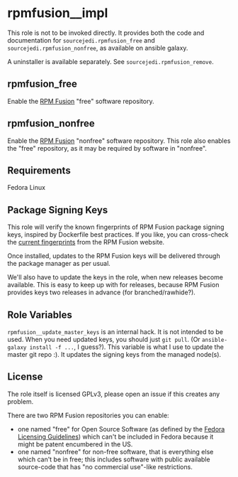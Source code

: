 # rpmfusion__impl #

This role is not to be invoked directly.  It provides both the code and documentation for `sourcejedi.rpmfusion_free` and `sourcejedi.rpmfusion_nonfree`, as available on ansible galaxy.

A uninstaller is available separately.  See `sourcejedi.rpmfusion_remove`.


## rpmfusion_free

Enable the [RPM Fusion](https://rpmfusion.org/) "free" software repository.


## rpmfusion_nonfree

Enable the [RPM Fusion](https://rpmfusion.org/) "nonfree" software repository.
This role also enables the "free" repository, as it may be required by software in "nonfree".


## Requirements

Fedora Linux


## Package Signing Keys

This role will verify the known fingerprints of RPM Fusion package signing keys, inspired by Dockerfile best practices.  If you like, you can cross-check the [current fingerprints](https://rpmfusion.org/keys) from the RPM Fusion website.

Once installed, updates to the RPM Fusion keys will be delivered through the package manager as per usual.

We'll also have to update the keys in the role, when new releases become available.  This is easy to keep up with for releases, because RPM Fusion provides keys two releases in advance (for branched/rawhide?).


## Role Variables

`rpmfusion__update_master_keys` is an internal hack.  It is not intended to be used.  When you need updated keys, you should just `git pull`.  (Or `ansible-galaxy install -f ...`, I guess?). This variable is what I use to update the master git repo :).  It updates the signing keys from the managed node(s).


## License

The role itself is licensed GPLv3, please open an issue if this creates any problem.

There are two RPM Fusion repositories you can enable:

* one named "free" for Open Source Software (as defined by the [Fedora Licensing Guidelines](https://fedoraproject.org/wiki/Licensing:Main?rd=Licensing)) which can't be included in Fedora because it might be patent encumbered in the US.
* one named "nonfree" for non-free software, that is everything else which can't be in free; this includes software with public available source-code that has "no commercial use"-like restrictions.
